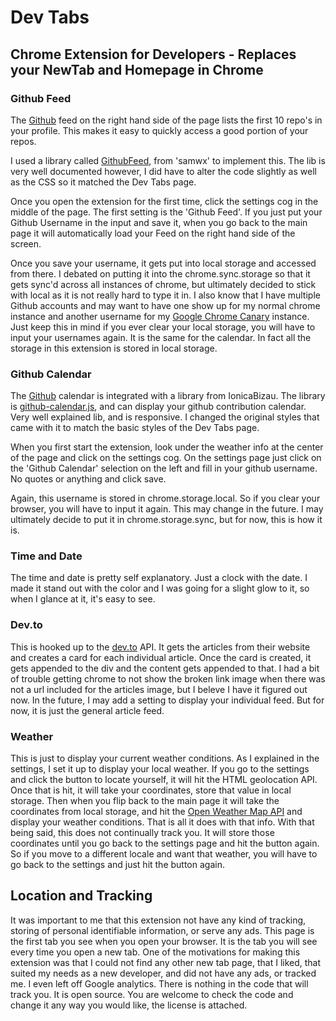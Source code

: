 # Dev Tabs

## Chrome Extension for Developers - Replaces your NewTab and Homepage in Chrome

### Github Feed

The [Github](https://www.github.com) feed on the right hand side of the page lists the first 10 repo's in your profile. This makes it easy to quickly access a good portion of your repos.

I used a library called [GithubFeed](https://github.com/samwx/GithubFeed), from 'samwx' to implement this. The lib is very well documented however, I did have to alter the code slightly as well as the CSS so it matched the Dev Tabs page.

Once you open the extension for the first time, click the settings cog in the middle of the page. The first setting is the 'Github Feed'. If you just put your Github Username in the input and save it, when you go back to the main page it will automatically load your Feed on the right hand side of the screen.

Once you save your username, it gets put into local storage and accessed from there. I debated on putting it into the chrome.sync.storage so that it gets sync'd across all instances of chrome, but ultimately decided to stick with local as it is not really hard to type it in. I also know that I have multiple Github accounts and may want to have one show up for my normal chrome instance and another username for my [Google Chrome Canary](https://www.google.com/chrome/canary/) instance. Just keep this in mind if you ever clear your local storage, you will have to input your usernames again. It is the same for the calendar. In fact all the storage in this extension is stored in local storage.

### Github Calendar

The [Github](https://www.github.com) calendar is integrated with a library from IonicaBizau. The library is [github-calendar.js](https://github.com/IonicaBizau/github-calendar), and can display your github contribution calendar. Very well explained lib, and is responsive. I changed the original styles that came with it to match the basic styles of the Dev Tabs page.

When you first start the extension, look under the weather info at the center of the page and click on the settings cog. On the settings page just click on the 'Github Calendar' selection on the left and fill in your github username. No quotes or anything and click save.

Again, this username is stored in chrome.storage.local. So if you clear your browser, you will have to input it again. This may change in the future. I may ultimately decide to put it in chrome.storage.sync, but for now, this is how it is.

### Time and Date

The time and date is pretty self explanatory. Just a clock with the date. I made it stand out with the color and I was going for a slight glow to it, so when I glance at it, it's easy to see.

### Dev.to

This is hooked up to the [dev.to](https://dev.to) API. It gets the articles from their website and creates a card for each individual article. Once the card is created, it gets appended to the div and the content gets appended to that. I had a bit of trouble getting chrome to not show the broken link image when there was not a url included for the articles image, but I beleve I have it figured out now. In the future, I may add a setting to display your individual feed. But for now, it is just the general article feed.

### Weather

This is just to display your current weather conditions. As I explained in the settings, I set it up to display your local weather. If you go to the settings and click the button to locate yourself, it will hit the HTML geolocation API. Once that is hit, it will take your coordinates, store that value in local storage. Then when you flip back to the main page it will take the coordinates from local storage, and hit the [Open Weather Map API](https://openweathermap.org/api) and display your weather conditions. That is all it does with that info. With that being said, this does not continually track you. It will store those coordinates until you go back to the settings page and hit the button again. So if you move to a different locale and want that weather, you will have to go back to the settings and just hit the button again.

## Location and Tracking

It was important to me that this extension not have any kind of tracking, storing of personal identifiable information, or serve any ads. This page is the first tab you see when you open your browser. It is the tab you will see every time you open a new tab. One of the motivations for making this extension was that I could not find any other new tab page, that I liked, that suited my needs as a new developer, and did not have any ads, or tracked me. I even left off Google analytics. There is nothing in the code that will track you. It is open source. You are welcome to check the code and change it any way you would like, the license is attached.
